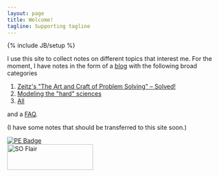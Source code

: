 ```yaml
---
layout: page
title: Welcome!
tagline: Supporting tagline
---
```

{% include JB/setup %}

I use this site to collect notes on different topics that interest me.
For the moment, I have notes in the form of a [blog](/blog.html) with the
following broad categories

1. [Zeitz's "The Art and Craft of Problem Solving" – Solved!](/about-cat-zeitzps.html)
2. [Modeling the "hard" sciences](/about-cat-hardscience.html)
3. [All](/blog.html)

and a [FAQ](/faqs.html). 

(I have some notes that should be transferred to this site soon.)

<!--
<img src="http://projecteuler.net/profile/refp16.png" alt="PE Badge" title="Project Euler site"/>
<img src="http://stackexchange.com/users/flair/2372872.png?theme=dark" width="200" height="60" alt="SO Flair" title="Profiles">

<a href="http://projecteuler.net">
<img src="http://projecteuler.net/profile/refp16.png" alt="PE Badge" title="Project Euler site">
</a>
<a href="http://stackexchange.com/users/2372872">
<img src="http://stackexchange.com/users/flair/2372872.png?theme=dark" width="200" height="60" alt="SO Flair" title="Profile for Roberto Ferrer on Stack Exchange, a network of free, community-driven QA sites">
</a>
-->

<td>
<a href="http://projecteuler.net">
<img src="http://projecteuler.net/profile/refp16.png" alt="PE Badge" title="Project Euler site" class="decoration">
</a>
<br>
<a href="http://stackexchange.com/users/2372872">
<img src="http://stackexchange.com/users/flair/2372872.png?theme=dark" width="200" height="60" alt="SO Flair" title="Profile for Roberto Ferrer on Stack Exchange, a network of free, community-driven QA sites">
</a>
</td>

